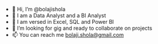 - 👋 Hi, I’m @bolajishola
- 👀 I am a Data Analyst and a BI Analyst
- 🌱 I am versed in Excel, SQL and Power BI 
- 💞️ I’m looking for gig and ready to collaborate on projects
- 📫 You can reach me bolaji.shola@gmail.com

<!---
bolajishola/bolajishola is a ✨ special ✨ repository because its `README.md` (this file) appears on your GitHub profile.
You can click the Preview link to take a look at your changes.
--->
